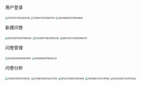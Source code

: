 用户登录

<img src="测试img\114747571825921036.jpg" alt="114747571825921036" style="zoom:50%;" />
<img src="测试img\135657120131641114.jpg" alt="135657120131641114" style="zoom:50%;" />
<img src="测试img\262088825370884904.jpg" alt="262088825370884904" style="zoom:50%;" />



新建问卷

<img src="测试img\629236750417085440.jpg" alt="629236750417085440" style="zoom:50%;" />
<img src="测试img\534385174624803392.jpg" alt="534385174624803392" style="zoom:50%;" />
<img src="测试img\864342372892988472.jpg" alt="864342372892988472" style="zoom:50%;" />



问卷管理

<img src="测试img\564382450944811814.jpg" alt="564382450944811814" style="zoom:50%;" />
<img src="测试img\41064662976041232.jpg" alt="41064662976041232" style="zoom:50%;" />



问卷分析

<img src="测试img\378587291115319205.jpg" alt="378587291115319205" style="zoom:50%;" />
<img src="测试img\475687940314237109.jpg" alt="475687940314237109" style="zoom:50%;" />
<img src="测试img\361237256017505469.jpg" alt="361237256017505469" style="zoom:50%;" />
<img src="测试img\744188211147279158.jpg" alt="744188211147279158" style="zoom:50%;" />
<img src="测试img\343933817253115362.jpg" alt="343933817253115362" style="zoom:50%;" />